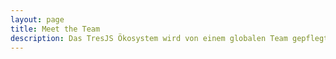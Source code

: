 ```yaml
---
layout: page
title: Meet the Team
description: Das TresJS Ökosystem wird von einem globalen Team gepflegt und entwickelt...
---
```


<script setup>
import {
  VPTeamPage,
  VPTeamPageTitle,
  VPTeamPageSection,
  VPTeamMembers
} from 'vitepress/theme'
import { core } from '../_data/team'
</script>

<VPTeamPage>
  <VPTeamPageTitle>
    <template #title>Meet the Team</template>
    <template #lead>
      Das TresJS Ökosystem wird von einem globalen Team gepflegt und entwickelt.
    </template>
  </VPTeamPageTitle>
  <VPTeamMembers :members="core" />
  <!-- <VPTeamPageSection>
    <template #title>Team Emeriti</template>
    <template #lead>
      Here we honor some no-longer-active team members who have made valuable
      contributions in the past.
    </template>
    <template #members>
      <VPTeamMembers size="small" :members="emeriti" />
    </template>
  </VPTeamPageSection> -->
</VPTeamPage>

